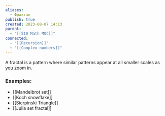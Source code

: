 ```yaml
---
aliases:
  - Фрактал
publish: true
created: 2023-08-07 14:13
parent:
  - "[[510 Math MOC]]"
connected:
  - "[[Recursion]]"
  - "[[Complex numbers]]"
---
```

A fractal is a pattern where similar patterns appear at all smaller scales as you zoom in.

### Examples:
- [[Mandelbrot set]]
- [[Koch snowflake]]
- [[Sierpinski Triangle]]
- [[Julia set fractal]]



